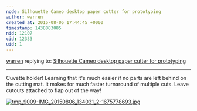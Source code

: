 ```yaml
---
node: Silhouette Cameo desktop paper cutter for prototyping
author: warren
created_at: 2015-08-06 17:44:45 +0000
timestamp: 1438883085
nid: 12107
cid: 12333
uid: 1
---
```




[warren](../profile/warren) replying to: [Silhouette Cameo desktop paper cutter for prototyping](../notes/warren/07-30-2015/silhouette-cameo-desktop-paper-cutter-for-prototyping)

----
Cuvette holder! Learning that it's much easier if no parts are left behind on the cutting mat. It makes for much faster turnaround of multiple cuts. Leave cutouts attached to flap out of the way!

[![tmp_9009-IMG_20150806_134031_2-1675778693.jpg](https://i.publiclab.org/system/images/photos/000/011/049/medium/tmp_9009-IMG_20150806_134031_2-1675778693.jpg)](https://i.publiclab.org/system/images/photos/000/011/049/original/tmp_9009-IMG_20150806_134031_2-1675778693.jpg)

